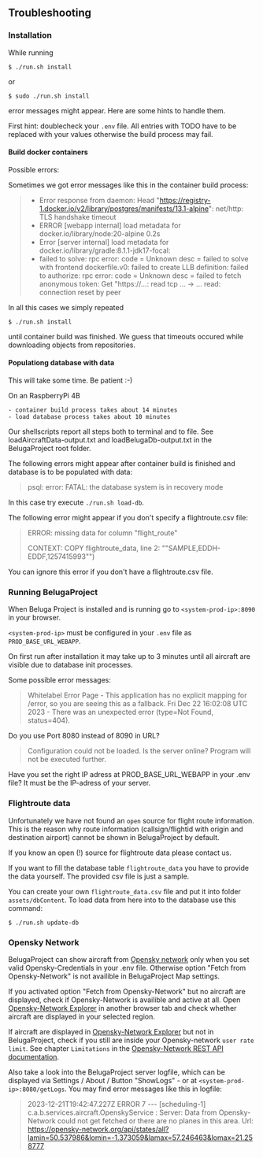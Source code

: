 ## Troubleshooting

### Installation

While running
   ```
   $ ./run.sh install
   ```
or
   ```
   $ sudo ./run.sh install
   ```
error messages might appear. Here are some hints to handle them. 

First hint: doublecheck your `.env` file. All entries with TODO have to be replaced with your values otherwise the build process may fail.

#### Build docker containers

   Possible errors:

   Sometimes we got error messages like this in the container build process:

   > - Error response from daemon: Head "https://registry-1.docker.io/v2/library/postgres/manifests/13.1-alpine": net/http: TLS handshake timeout
   > - ERROR [webapp internal] load metadata for docker.io/library/node:20-alpine                                     0.2s
   > - Error [server internal] load metadata for docker.io/library/gradle:8.1.1-jdk17-focal:
   > - failed to solve: rpc error: code = Unknown desc = failed to solve with frontend dockerfile.v0: failed to create LLB definition: failed to authorize: rpc error: code = Unknown desc = failed to fetch anonymous token: Get "https://...: read tcp ... -> ... read: connection reset by peer

   In all this cases we simply repeated 
   ```
   $ ./run.sh install
   ```
   until container build was finished. We guess that timeouts occured while downloading objects from repositories. 

#### Populationg database with data

   This will take some time. Be patient :-)

   On an RaspberryPi 4B

    - container build process takes about 14 minutes
    - load database process takes about 10 minutes

   Our shellscripts report all steps both to terminal and to file. See loadAircraftData-output.txt and loadBelugaDb-output.txt in the BelugaProject root folder.

   The following errors might appear after container build is finished and database is to be populated with data:

   > psql: error: FATAL: the database system is in recovery mode

   In this case try execute `./run.sh load-db`.

   The following error might appear if you don't specify a flightroute.csv file:

   > ERROR: missing data for column "flight_route"
   >
   > CONTEXT: COPY flightroute_data, line 2: ""SAMPLE,EDDH-EDDF,1257415993"")

   You can ignore this error if you don't have a flightroute.csv file.

### Running BelugaProject

   When Beluga Project is installed and is running go to `<system-prod-ip>:8090` in your browser.
   
   `<system-prod-ip>` must be configured in your `.env` file as `PROD_BASE_URL_WEBAPP`.

   On first run after installation it may take up to 3 minutes until all aircraft are visible due to database init processes.

   Some possible error messages:
   > Whitelabel Error Page - This application has no explicit mapping for /error, so you are seeing this as a fallback. Fri Dec 22 16:02:08 UTC 2023 - There was an unexpected error (type=Not Found, status=404).

   Do you use Port 8080 instead of 8090 in URL?

   > Configuration could not be loaded. Is the server online? Program will not be executed further.

   Have you set the right IP adress at PROD_BASE_URL_WEBAPP in your .env file? It must be the IP-adress of your server.


### Flightroute data

   Unfortunately we have not found an `open` source for flight route information. This is the reason why route information (callsign/flightid with origin and destination airport) cannot be shown in BelugaProject by default.

   If you know an open (!) source for flightroute data please contact us.

   If you want to fill the database table `flightroute_data` you have to provide the data yourself. The provided csv file is just a sample.

   You can create your own `flightroute_data.csv` file and put it into folder `assets/dbContent`. To load data from here into to the database use this command:
   ```
   $ ./run.sh update-db
   ```

### Opensky Network
BelugaProject can show aircraft from [Opensky network](https://opensky-network.org/) only when you set valid Opensky-Credentials in your .env file. Otherwise option "Fetch from Opensky-Network" is not availible in BelugaProject Map settings.

If you activated option "Fetch from Opensky-Network" but no aircraft are displayed, check if Opensky-Network is availible and active at all. Open [Opensky-Network Explorer](https://opensky-network.org/network/explorer) in another browser tab and check whether aircraft are displayed in your selected region.

If aircraft are displayed in [Opensky-Network Explorer](https://opensky-network.org/network/explorer) but not in BelugaProject, check if you still are inside your Opensky-network `user rate limit`. See chapter `Limitations` in the [Opensky-Network REST API documentation](https://openskynetwork.github.io/opensky-api/rest.html).

Also take a look into the BelugaProject server logfile, which can be displayed via Settings / About / Button "ShowLogs" - or at `<system-prod-ip>:8080/getLogs`. You may find error messages like this in logfile:

>    2023-12-21T19:42:47.227Z ERROR 7 --- [scheduling-1] c.a.b.services.aircraft.OpenskyService   : Server: Data from Opensky-Network could not get fetched or there are no planes in this area. Url: https://opensky-network.org/api/states/all?lamin=50.537986&lomin=-1.373059&lamax=57.246463&lomax=21.258777
